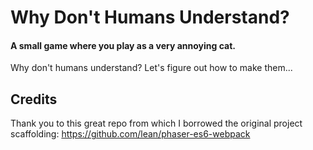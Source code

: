# Why Don't Humans Understand?
#### A small game where you play as a very annoying cat.

Why don't humans understand? Let's figure out how to make them...

## Credits
Thank you to this great repo from which I borrowed the original project scaffolding:
https://github.com/lean/phaser-es6-webpack

